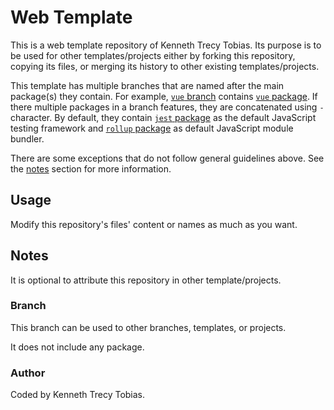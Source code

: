 # Web Template
This is a web template repository of Kenneth Trecy Tobias. Its purpose is to be used for other
templates/projects either by forking this repository, copying its files, or merging its history to
other existing templates/projects.

This template has multiple branches that are named after the main package(s) they contain. For
example, [`vue` branch] contains [`vue` package]. If there multiple packages in a branch features,
they are concatenated using `-` character. By default, they contain [`jest` package] as the default
JavaScript testing framework and [`rollup` package] as default JavaScript module bundler.

There are some exceptions that do not follow general guidelines above. See the [notes] section for
more information.

<!--
The `origin` section may be used to indicate where the project (that is using this template) came from.

## Origin
The repository was based from [`js_unit_test`] branch of [Web Template].

The template is specialize for front-end development.

-->

## Usage
Modify this repository's files' content or names as much as you want.

## Notes
It is optional to attribute this repository in other template/projects.

### Branch
This branch can be used to other branches, templates, or projects.

It does not include any package.

### Author
Coded by Kenneth Trecy Tobias.

<!--

[`js_unit_test`]: http://repo.local/KennethTrecy/web_template/src/branch/js_unit_test
[Web Template]: http://repo.local/KennethTrecy/web_template

-->

[notes]: #notes
[`vue` branch]: http://repo.local/KennethTrecy/web_template/src/branch/vue
[`vue` package]: https://www.npmjs.com/package/vue
[`rollup` package]: https://www.npmjs.com/package/rollup
[`jest` package]: https://www.npmjs.com/package/jest
